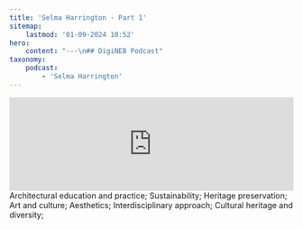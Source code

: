 ```yaml
---
title: 'Selma Harrington - Part 1'
sitemap:
    lastmod: '01-09-2024 10:52'
hero:
    content: "---\n## DigiNEB Podcast"
taxonomy:
    podcast:
        - 'Selma Harrington'
---
```


<iframe width="100%" height="166" scrolling="no" frameborder="no" allow="autoplay" src="https://w.soundcloud.com/player/?url=https%3A//api.soundcloud.com/tracks/1908140471&color=%234b4815&auto_play=false&hide_related=false&show_comments=true&show_user=true&show_reposts=false&show_teaser=false"></iframe>
Architectural education and practice;
Sustainability;
Heritage preservation;
Art and culture;
Aesthetics;
Interdisciplinary approach;
Cultural heritage and diversity;